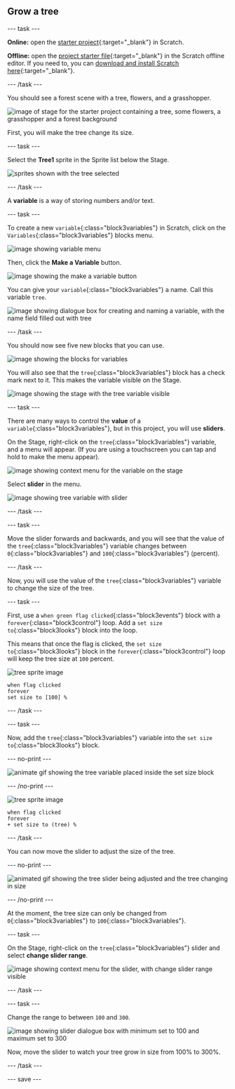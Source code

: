 ## Grow a tree

--- task ---

**Online:** open the [starter project](http://rpf.io/serene-scene-on){:target="_blank"} in Scratch.
 
**Offline:** open the [project starter file](http://rpf.io/p/en/serene-scene-go){:target="_blank"} in the Scratch offline editor. If you need to, you can [download and install Scratch here](https://scratch.mit.edu/download){:target="_blank"}.

--- /task ---

You should see a forest scene with a tree, flowers, and a grasshopper.

![image of stage for the starter project containing a tree, some flowers, a grasshopper and a forest background](images/stage_1.png)

First, you will make the tree change its size.

--- task ---

Select the **Tree1** sprite in the Sprite list below the Stage.

![sprites shown with the tree selected](images/sprites.png)

--- /task ---

A **variable** is a way of storing numbers and/or text. 

--- task ---

To create a new `variable`{:class="block3variables"} in Scratch, click on the `Variables`{:class="block3variables"} blocks menu.

![image showing variable menu](images/variable.png) 

Then, click the **Make a Variable** button.

![image showing the make a variable button](images/make-a-variable.png)

You can give your `variable`{:class="block3variables"} a name. Call this variable `tree`.

![image showing dialogue box for creating and naming a variable, with the name field filled out with tree](images/name-variable.png)

--- /task ---

You should now see five new blocks that you can use.

![image showing the blocks for variables](images/variable-blocks.png)

You will also see that the `tree`{:class="block3variables"} block has a check mark next to it. This makes the variable visible on the Stage.

![image showing the stage with the tree variable visible](images/stage_2.png)

--- task ---

There are many ways to control the **value** of a `variable`{:class="block3variables"}, but in this project, you will use **sliders**.

On the Stage, right-click on the `tree`{:class="block3variables"} variable, and a menu will appear. (If you are using a touchscreen you can tap and hold to make the menu appear). 

![image showing context menu for the variable on the stage](images/variable-menu.png)

Select **slider** in the menu.

![image showing tree variable with slider](images/tree-slider.png)

--- /task ---

--- task ---

Move the slider forwards and backwards, and you will see that the value of the `tree`{:class="block3variables"} variable changes between `0`{:class="block3variables"} and `100`{:class="block3variables"} (percent).

--- /task ---

Now, you will use the value of the `tree`{:class="block3variables"} variable to change the size of the tree.

--- task ---

First, use a `when green flag clicked`{:class="block3events"} block with a `forever`{:class="block3control"} loop. Add a `set size to`{:class="block3looks"} block into the loop.

This means that once the flag is clicked, the `set size to`{:class="block3looks"} block in the `forever`{:class="block3control"} loop will keep the tree size at `100` percent.

![tree sprite image](images/tree-sprite.png)

```blocks3
when flag clicked
forever
set size to [100] %
```

--- /task ---

--- task ---

Now, add the `tree`{:class="block3variables"} variable into the `set size to`{:class="block3looks"} block.

--- no-print ---

![animate gif showing the tree variable placed inside the set size block](images/place-variable.gif)

--- /no-print ---

![tree sprite image](images/tree-sprite.png)

```blocks3
when flag clicked
forever
+ set size to (tree) %
```

--- /task ---

You can now move the slider to adjust the size of the tree.

--- no-print ---

![animated gif showing the tree slider being adjusted and the tree changing in size](images/change-tree.gif)

--- /no-print ---

At the moment, the tree size can only be changed from `0`{:class="block3variables"} to `100`{:class="block3variables"}.

--- task ---

On the Stage, right-click on the `tree`{:class="block3variables"} slider and select **change slider range**.

![image showing context menu for the slider, with change slider range visible](images/slider-range.png)

--- /task ---

--- task ---

Change the range to between `100` and `300`.

![image showing slider dialogue box with minimum set to 100 and maximum set to 300](images/adjusted-range.png)

Now, move the slider to watch your tree grow in size from 100% to 300%.

--- /task ---

--- save ---





